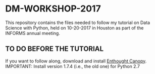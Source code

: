 # DM-WORKSHOP-2017
This repository contains the files needed to follow my tutorial on Data Science with Python, held on 10-20-2017 in Houston as part of the INFORMS annual meeting.

## TO DO BEFORE THE TUTORIAL
If you want to follow along, download and install <a href="https://store.enthought.com/downloads/">Enthought Canopy</a>. IMPORTANT: Install version 1.7.4 (i.e., the old one) for Python 2.7
